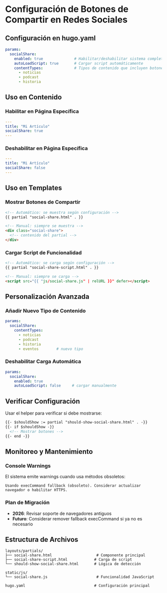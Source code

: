 # Configuración de Botones de Compartir en Redes Sociales

## Configuración en hugo.yaml

```yaml
params:
  socialShare:
    enabled: true              # Habilitar/deshabilitar sistema completo
    autoLoadScript: true       # Cargar script automáticamente
    contentTypes:              # Tipos de contenido que incluyen botones
      - noticias
      - podcast  
      - historia
```

## Uso en Contenido

### Habilitar en Página Específica
```yaml
---
title: "Mi Artículo"
socialShare: true
---
```

### Deshabilitar en Página Específica
```yaml
---
title: "Mi Artículo"
socialShare: false
---
```

## Uso en Templates

### Mostrar Botones de Compartir
```html
<!-- Automático: se muestra según configuración -->
{{ partial "social-share.html" . }}

<!-- Manual: siempre se muestra -->
<div class="social-share">
  <!-- contenido del partial -->
</div>
```

### Cargar Script de Funcionalidad
```html
<!-- Automático: se carga según configuración -->
{{ partial "social-share-script.html" . }}

<!-- Manual: siempre se carga -->
<script src="{{ "js/social-share.js" | relURL }}" defer></script>
```

## Personalización Avanzada

### Añadir Nuevo Tipo de Contenido
```yaml
params:
  socialShare:
    contentTypes:
      - noticias
      - podcast
      - historia
      - eventos        # nuevo tipo
```

### Deshabilitar Carga Automática
```yaml
params:
  socialShare:
    enabled: true
    autoLoadScript: false     # cargar manualmente
```

## Verificar Configuración

Usar el helper para verificar si debe mostrarse:
```html
{{- $shouldShow := partial "should-show-social-share.html" . -}}
{{- if $shouldShow -}}
  <!-- Mostrar botones -->
{{- end -}}
```

## Monitoreo y Mantenimiento

### Console Warnings
El sistema emite warnings cuando usa métodos obsoletos:
```
Usando execCommand fallback (obsoleto). Considerar actualizar navegador o habilitar HTTPS.
```

### Plan de Migración
- **2026**: Revisar soporte de navegadores antiguos
- **Futuro**: Considerar remover fallback execCommand si ya no es necesario

## Estructura de Archivos

```
layouts/partials/
├── social-share.html                    # Componente principal
├── social-share-script.html            # Carga de script
└── should-show-social-share.html       # Lógica de detección

static/js/
└── social-share.js                      # Funcionalidad JavaScript

hugo.yaml                               # Configuración principal
```
